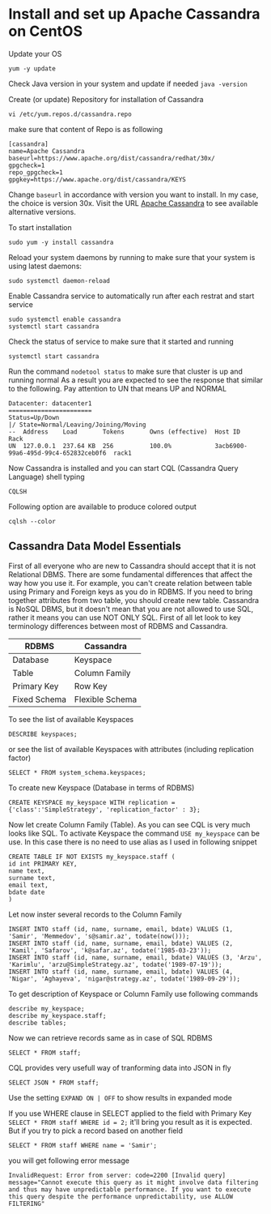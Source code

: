 # Install and set up Apache Cassandra on CentOS

Update your OS

```yum -y update```

Check Java version in your system and update if needed 
```java -version```

Create (or update) Repository for installation of Cassandra

```vi /etc/yum.repos.d/cassandra.repo```

make sure that content of Repo is as following

```
[cassandra]
name=Apache Cassandra
baseurl=https://www.apache.org/dist/cassandra/redhat/30x/
gpgcheck=1
repo_gpgcheck=1
gpgkey=https://www.apache.org/dist/cassandra/KEYS
```
Change ```baseurl``` in accordance with version you want to install. In my case, the choice is version 30x. Visit the URL [Apache Cassandra](https://www.apache.org/dist/cassandra/redhat/) to see available alternative versions.

To start installation

```sudo yum -y install cassandra```

Reload your system daemons by running to make sure that your system is using latest daemons:

```sudo systemctl daemon-reload```

Enable Cassandra service to automatically run after each restrat and start service
```
sudo systemctl enable cassandra
systemctl start cassandra
```
Check the status of service to make sure that it started and running
```
systemctl start cassandra
```
Run the command ```nodetool status``` to make sure that cluster is up and running normal
As a result you are expected to see the response that similar to the following. Pay attention to UN that means UP and NORMAL
```
Datacenter: datacenter1
=======================
Status=Up/Down
|/ State=Normal/Leaving/Joining/Moving
--  Address    Load       Tokens       Owns (effective)  Host ID                               Rack
UN  127.0.0.1  237.64 KB  256          100.0%            3acb6900-99a6-495d-99c4-652832ceb0f6  rack1
```
Now Cassandra is installed and you can start CQL (Cassandra Query Language) shell typing
```
CQLSH
```
Following option are available to produce colored output  
```
cqlsh --color
```

## Cassandra Data Model Essentials

First of all everyone who are new to Cassandra should accept that it is not Relational DBMS. There are some fundamental differences that affect the way how you use it. For example, you can't create relation between table using Primary and Foreign keys as you do in RDBMS. If you need to bring together attributes from two table, you should create new table. Cassandra is NoSQL DBMS, but it doesn't mean that you are not allowed to use SQL, rather it means you can use NOT ONLY SQL. 
First of all let look to key terminology differences between most of RDBMS and Cassandra.

| RDBMS | Cassandra |
| --- | --- |
| Database | Keyspace |
| Table | Column Family |
| Primary Key | Row Key |
| Fixed Schema | Flexible Schema |

To see the list of available Keyspaces
```
DESCRIBE keyspaces;
```
or see the list of available Keyspaces with attributes (including replication factor)
```
SELECT * FROM system_schema.keyspaces;
```
To create new Keyspace (Database in terms of RDBMS) 
```
CREATE KEYSPACE my_keyspace WITH replication = {'class':'SimpleStrategy', 'replication_factor' : 3};
```
Now let create Column Family (Table). As you can see CQL is very much looks like SQL. To activate Keyspace the command ```USE my_keyspace``` can be use. In this case there is no need to use alias as I used in following snippet
```
CREATE TABLE IF NOT EXISTS my_keyspace.staff (
id int PRIMARY KEY, 
name text, 
surname text, 
email text,
bdate date
) 
```
Let now inster several records to the Column Family
```
INSERT INTO staff (id, name, surname, email, bdate) VALUES (1, 'Samir', 'Memmedov', 's@samir.az', todate(now()));
INSERT INTO staff (id, name, surname, email, bdate) VALUES (2, 'Kamil', 'Safarov', 'k@safar.az', todate('1985-03-23'));
INSERT INTO staff (id, name, surname, email, bdate) VALUES (3, 'Arzu', 'Karimlu', 'arzu@SimpleStrategy.az', todate('1989-07-19'));
INSERT INTO staff (id, name, surname, email, bdate) VALUES (4, 'Nigar', 'Aghayeva', 'nigar@strategy.az', todate('1989-09-29'));
```
To get description of Keyspace or Column Family use following commands
```
describe my_keyspace;
describe my_keyspace.staff;
describe tables;
```
Now we can retrieve records same as in case of SQL RDBMS
```
SELECT * FROM staff;
```
CQL provides very usefull way of tranforming data into JSON in fly
```
SELECT JSON * FROM staff;
```
Use the setting ```EXPAND ON | OFF``` to show results in expanded mode

If you use WHERE clause in SELECT applied to the field with Primary Key ```SELECT * FROM staff WHERE id = 2;``` it'll bring you result as it is expected.
But if you try to pick a record based on another field
```
SELECT * FROM staff WHERE name = 'Samir';
```
you will get following error message
```
InvalidRequest: Error from server: code=2200 [Invalid query] message="Cannot execute this query as it might involve data filtering and thus may have unpredictable performance. If you want to execute this query despite the performance unpredictability, use ALLOW FILTERING"
```
